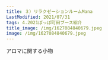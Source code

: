 ```yaml
---
title: ３）リラクゼーションルームMana
LastModified: 2021/07/31
tags: 4.2021ぽっぽ町田ブース紹介
title_image: /img/1627084840679.jpeg
image: /img/1627084840679.jpeg
---
```

アロマに関する小物